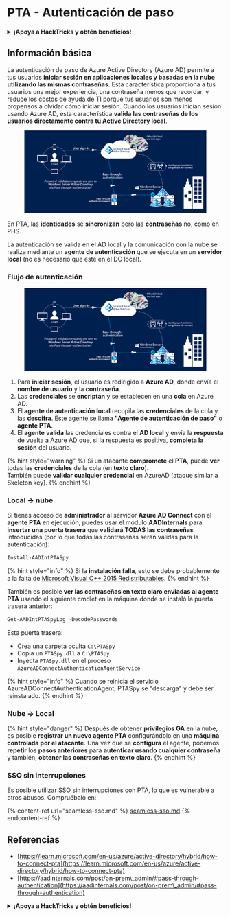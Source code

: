 # PTA - Autenticación de paso

<details>

<summary><strong>¡Apoya a HackTricks y obtén beneficios!</strong></summary>

* Si quieres ver a tu **empresa anunciada en HackTricks** o si quieres acceder a la **última versión de PEASS o descargar HackTricks en PDF** ¡Consulta los [**PLANES DE SUSCRIPCIÓN**](https://github.com/sponsors/carlospolop)!
* Obtén el [**oficial PEASS & HackTricks swag**](https://peass.creator-spring.com)
* Descubre [**The PEASS Family**](https://opensea.io/collection/the-peass-family), nuestra colección de exclusivos [**NFTs**](https://opensea.io/collection/the-peass-family)
* **Únete al** 💬 [**grupo de Discord**](https://discord.gg/hRep4RUj7f) o al [**grupo de telegram**](https://t.me/peass) o **sígueme** en **Twitter** 🐦 [**@carlospolopm**](https://twitter.com/carlospolopm).
* **Comparte tus trucos de hacking enviando PR a los repositorios de** [**HackTricks**](https://github.com/carlospolop/hacktricks) y [**HackTricks Cloud**](https://github.com/carlospolop/hacktricks-cloud) github.

</details>

## Información básica

La autenticación de paso de Azure Active Directory (Azure AD) permite a tus usuarios **iniciar sesión en aplicaciones locales y basadas en la nube utilizando las mismas contraseñas**. Esta característica proporciona a tus usuarios una mejor experiencia, una contraseña menos que recordar, y reduce los costos de ayuda de TI porque tus usuarios son menos propensos a olvidar cómo iniciar sesión. Cuando los usuarios inician sesión usando Azure AD, esta característica **valida las contraseñas de los usuarios directamente contra tu Active Directory local**.

<figure><img src="../../../../.gitbook/assets/image (8) (1).png" alt=""><figcaption></figcaption></figure>

En PTA, las **identidades** se **sincronizan** pero las **contraseñas** no, como en PHS.

La autenticación se valida en el AD local y la comunicación con la nube se realiza mediante un **agente de autenticación** que se ejecuta en un **servidor local** (no es necesario que esté en el DC local).

### Flujo de autenticación

<figure><img src="../../../../.gitbook/assets/image (4) (2) (1).png" alt=""><figcaption></figcaption></figure>

1. Para **iniciar sesión**, el usuario es redirigido a **Azure AD**, donde envía el **nombre de usuario** y la **contraseña**.
2. Las **credenciales** se **encriptan** y se establecen en una **cola** en Azure AD.
3. El **agente de autenticación local** recopila las **credenciales** de la cola y las **descifra**. Este agente se llama **"Agente de autenticación de paso"** o **agente PTA**.
4. El **agente** **valida** las credenciales contra el **AD local** y envía la **respuesta** de vuelta a Azure AD que, si la respuesta es positiva, **completa la sesión** del usuario.

{% hint style="warning" %}
Si un atacante **compromete** el **PTA**, puede **ver** todas las **credenciales** de la cola (en **texto claro**).\
También puede **validar cualquier credencial** en AzureAD (ataque similar a Skeleton key).
{% endhint %}

### Local -> nube

Si tienes acceso de **administrador** al servidor **Azure AD Connect** con el **agente PTA** en ejecución, puedes usar el módulo **AADInternals** para **insertar una puerta trasera** que **validará TODAS las contraseñas** introducidas (por lo que todas las contraseñas serán válidas para la autenticación):

```powershell
Install-AADIntPTASpy
```

{% hint style="info" %}
Si la **instalación falla**, esto se debe probablemente a la falta de [Microsoft Visual C++ 2015 Redistributables](https://download.microsoft.com/download/6/A/A/6AA4EDFF-645B-48C5-81CC-ED5963AEAD48/vc\_redist.x64.exe).
{% endhint %}

También es posible **ver las contraseñas en texto claro enviadas al agente PTA** usando el siguiente cmdlet en la máquina donde se instaló la puerta trasera anterior:

```powershell
Get-AADIntPTASpyLog -DecodePasswords
```

Esta puerta trasera:

* Crea una carpeta oculta `C:\PTASpy`
* Copia un `PTASpy.dll` a `C:\PTASpy`
* Inyecta `PTASpy.dll` en el proceso `AzureADConnectAuthenticationAgentService`

{% hint style="info" %}
Cuando se reinicia el servicio AzureADConnectAuthenticationAgent, PTASpy se "descarga" y debe ser reinstalado.
{% endhint %}

### Nube -> Local

{% hint style="danger" %}
Después de obtener **privilegios GA** en la nube, es posible **registrar un nuevo agente PTA** configurándolo en una **máquina controlada por el atacante**. Una vez que se **configura** el agente, podemos **repetir** los **pasos anteriores** para **autenticar usando cualquier contraseña** y también, **obtener las contraseñas en texto claro**.
{% endhint %}

### SSO sin interrupciones

Es posible utilizar SSO sin interrupciones con PTA, lo que es vulnerable a otros abusos. Compruébalo en:

{% content-ref url="seamless-sso.md" %}
[seamless-sso.md](seamless-sso.md)
{% endcontent-ref %}

## Referencias

* [https://learn.microsoft.com/en-us/azure/active-directory/hybrid/how-to-connect-pta](https://learn.microsoft.com/en-us/azure/active-directory/hybrid/how-to-connect-pta)
* [https://aadinternals.com/post/on-prem\_admin/#pass-through-authentication](https://aadinternals.com/post/on-prem\_admin/#pass-through-authentication)

<details>

<summary><strong>¡Apoya a HackTricks y obtén beneficios!</strong></summary>

* Si quieres ver a tu **empresa anunciada en HackTricks** o si quieres acceder a la **última versión de PEASS o descargar HackTricks en PDF** ¡Consulta los [**PLANES DE SUSCRIPCIÓN**](https://github.com/sponsors/carlospolop)!
* Obtén el [**oficial PEASS & HackTricks swag**](https://peass.creator-spring.com)
* Descubre [**The PEASS Family**](https://opensea.io/collection/the-peass-family), nuestra colección de exclusivos [**NFTs**](https://opensea.io/collection/the-peass-family)
* **Únete al** 💬 [**grupo de Discord**](https://discord.gg/hRep4RUj7f) o al [**grupo de telegram**](https://t.me/peass) o **sígueme** en **Twitter** 🐦 [**@carlospolopm**](https://twitter.com/carlospolopm).
* **Comparte tus trucos de hacking enviando PR a los repositorios de** [**HackTricks**](https://github.com/carlospolop/hacktricks) y [**HackTricks Cloud**](https://github.com/carlospolop/hacktricks-cloud) github.

</details>